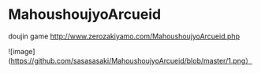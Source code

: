 # MahoushoujyoArcueid
doujin game
http://www.zerozakiyamo.com/MahoushoujyoArcueid.php

 ![image](https://github.com/sasasasaki/MahoushoujyoArcueid/blob/master/1.png）
